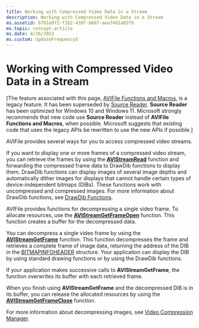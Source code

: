 ```yaml
---
title: Working with Compressed Video Data in a Stream
description: Working with Compressed Video Data in a Stream
ms.assetid: b701e072-f162-438f-b607-aea7491a02f9
ms.topic: concept-article
ms.date: 4/26/2023
ms.custom: UpdateFrequency5
---
```


# Working with Compressed Video Data in a Stream

\[The feature associated with this page, [AVIFile Functions and Macros](/windows/win32/multimedia/avifile-functions-and-macros), is a legacy feature. It has been superseded by [Source Reader](/windows/win32/medfound/source-reader). **Source Reader** has been optimized for Windows 10 and Windows 11. Microsoft strongly recommends that new code use **Source Reader** instead of **AVIFile Functions and Macros**, when possible. Microsoft suggests that existing code that uses the legacy APIs be rewritten to use the new APIs if possible.\]

AVIFile provides several ways for you to access compressed video streams.

If you want to display one or more frames of a compressed video stream, you can retrieve the frames by using the [**AVIStreamRead**](/windows/desktop/api/Vfw/nf-vfw-avistreamread) function and forwarding the compressed frame data to DrawDib functions to display them. DrawDib functions can display images of several image depths and automatically dither images for displays that cannot handle certain types of device-independent bitmaps (DIBs). These functions work with uncompressed and compressed images. For more information about DrawDib functions, see [DrawDib Functions](drawdib-functions.md).

AVIFile provides functions for decompressing a single video frame. To allocate resources, use the [**AVIStreamGetFrameOpen**](/windows/desktop/api/Vfw/nf-vfw-avistreamgetframeopen) function. This function creates a buffer for the decompressed data.

You can decompress a single video frame by using the [**AVIStreamGetFrame**](/windows/desktop/api/Vfw/nf-vfw-avistreamgetframe) function. This function decompresses the frame and retrieves a complete frame of image data, returning the address of the DIB in the [BITMAPINFOHEADER](/previous-versions//ms532290(v=vs.85)) structure. Your application can display the DIB by using standard drawing functions or by using the DrawDib functions.

If your application makes successive calls to **AVIStreamGetFrame**, the function overwrites its buffer with each retrieved frame.

When you finish using **AVIStreamGetFrame** and the decompressed DIB is in its buffer, you can release the allocated resources by using the [**AVIStreamGetFrameClose**](/windows/desktop/api/Vfw/nf-vfw-avistreamgetframeclose) function.

For more information about decompressing images, see [Video Compression Manager](video-compression-manager.md).

 

 
